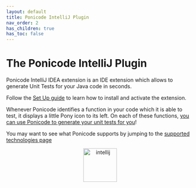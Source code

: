 ```yaml
---
layout: default
title: Ponicode IntelliJ Plugin
nav_order: 2
has_children: true
has_toc: false
---
```


# The Ponicode IntelliJ Plugin


Ponicode IntelliJ IDEA extension is an IDE extension which allows to generate Unit Tests for your Java code in seconds.

Follow the [Set Up guide](/docs/intellij_plugin/setup) to learn how to install and activate the extension.

Whenever Ponicode identifies a function in your code which it is able to test, it displays a little Pony icon to its left. On each of these functions, [you can use Ponicode to generate your unit tests for you](/docs/intellij_plugin/use)!

You may want to see what Ponicode supports by jumping to the [supported technologies page](/docs/intellij_plugin/supported)

<p align="center" >
    <img src="/docs/images/intellij.png" alt="intellij" width="90"/>
</p>
